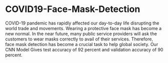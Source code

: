 # COVID19-Face-Mask-Detection
COVID-19 pandemic has rapidly affected our day-to-day life disrupting the world trade and movements. Wearing a protective face mask has become a new normal. In the near future, many public service providers will ask the customers to wear masks correctly to avail of their services. Therefore, face mask detection has become a crucial task to help global society.
Our CNN Model Gives test accuracy of 92 percent and validation accuracy of 90 percent.

